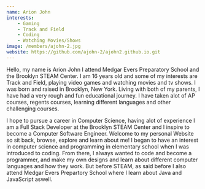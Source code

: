 ```yaml
---
name: Arion John
interests: 
    - Gaming
    - Track and Field
    - Coding
    - Watching Movies/Shows
image: /members/ajohn-2.jpg
website: https://github.com/ajohn-2/ajohn2.github.io.git 
---
```


Hello, my name is Arion John I attend Medgar Evers Preparatory School and the Brooklyn STEAM Center.
I am 16 years old and some of my interests are Track and Field, playing video games and watching movies
and tv shows. I was born and raised in Brooklyn, New York. Living with both of my parents, I have had a very rough
and fun educational journey. I have taken alot of AP courses, regents courses, learning different languages and 
other challenging courses. 

I hope to pursue a career in Computer Science, having alot of experience I am a Full Stack Developer at the Brooklyn STEAM Center and I inspire to become a Computer Software Engineer. Welcome to my personal Website so sit back, browse, explore and learn about me! I began to have an interest in computer science and programming in elementary school when I was introduced to coding. From there, I always wanted to code and become a programmer, and make my own designs and learn about different computer languages and how they work. But before STEAM, as said before I also attend Medgar Evers Prepartory School where I learn about Java and JavaScript aswell. 
